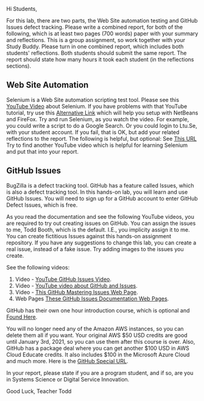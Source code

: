 Hi Students,

For this lab, there are two parts, the Web Site automation testing and GitHub Issues defect tracking.
Please write a combined report, for both of the following, which is at least two pages (700 words) paper with your summary and reflections.
This is a group assignment, so work together with your Study Buddy.
Please turn in one combined report, which includes both students' reflections.
Both students should submit the same report.
The report should state how many hours it took each student (in the reflections sections).

## Web Site Automation
Selenium is a Web Site automation scripting test tool.
Please see this [YouTube Video](https://www.youtube.com/watch?v=cobEbkTwbwY) about Selenium. If you have problems with that YouTube tutorial, try use this [Alternative Link](https://softwaretestingbooks.com/selenium-webdriver-script-in-netbeans-using-firefox) which will help you setup with NetBeans and FireFox.  Try and run Selenium, as you watch the video.  For example, you could write a script to do a Google Search.  Or you could login to Ltu.Se, with your student account.  If you fail, that is OK, but add your related reflections to the report.
The following is helpful, but optional: See [This URL](https://www.selenium.dev/)
Try to find another YouTube video which is helpful for learning Selenium and put that into your report.

## GitHub Issues
BugZilla is a defect tracking tool.
GitHub has a feature called Issues, which is also a defect tracking tool.
In this hands-on lab, you will learn and use GitHub Issues.
You will need to sign up for a GitHub account to enter GitHub Defect Issues, which is free.

As you read the documentation and see the following YouTube videos, you are required to try out creating issues on GitHub.
You can assign the issues to me, Todd Booth, which is the default.  I.E., you implicity assign it to me.
You can create fictitious Issues against this hands-on assignment repository.
If you have any suggestions to change this lab, you can create a real issue, instead of a fake issue.
Try adding images to the issues you create.

See the following videos:

1. Video - [YouTube GitHub Issues Video](https://www.youtube.com/watch?v=TKJ4RdhyB5Y).
2. Video - [YouTube video about GitHub and Issues](https://www.youtube.com/watch?v=w3jLJU7DT5E).
3. Video - [This GitHub Mastering Issues Web Page](https://guides.github.com/features/issues/).
4. Web Pages [These GitHub Issues Documentation Web Pages](https://help.github.com/en/github/managing-your-work-on-github/managing-your-work-with-issues).

GitHub has their own one hour introduction course, which is optional and [Found Here](https://lab.github.com/githubtraining/introduction-to-github).

You will no longer need any of the Amazon AWS instances, so you can delete them all if you want.
Your original AWS $50 USD credits are good until January 3rd, 2021, so you can use them after this course is over.
Also, GitHub has a package deal where you can get another $100 USD in AWS Cloud Educate credits.
It also includes $100 in the Microsoft Azure Cloud and much more.  Here is the [GitHub Special URL](https://education.github.com/pack#offers).

In your report, please state if you are a program student, and if so, are you in Systems Science or Digital Service Innovation.

Good Luck, Teacher Todd
